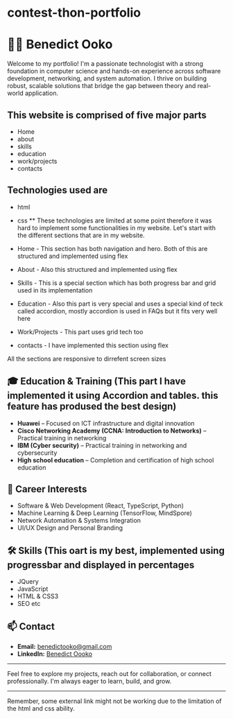 ﻿# contest-thon-portfolio
# 👨‍💻 Benedict Ooko

Welcome to my portfolio! I'm a passionate technologist with a strong foundation in computer science and hands-on experience across software development, networking, and system automation. I thrive on building robust, scalable solutions that bridge the gap between theory and real-world application.
## This website is comprised of five major parts
- Home
- about
- skills
- education
- work/projects
- contacts
## Technologies used are
- html
- css
** These technologies are limited at some point therefore it was hard to implement some functionalities in my website. Let's start with the different sections that are in my website.

- Home - This section has both navigation and hero. Both of this are structured and implemented using flex
- About - Also this structured and implemented using flex
- Skills - This is a special section which has both progress bar and grid used in its implementation
- Education - Also this part is very special and uses a special kind of teck called accordion, mostly accordion is used in FAQs but it fits very well here
- Work/Projects - This part uses grid tech too
- contacts - I have implemented this section using flex

All the sections are responsive to dirrefent screen sizes

## 🎓 Education & Training (This part I have implemented it using Accordion and tables. this feature has prodused the best design)
- **Huawei** – Focused on ICT infrastructure and digital innovation
- **Cisco Networking Academy (CCNA: Introduction to Networks)** – Practical training in networking
- **IBM (Cyber security)** – Practical training in networking and cybersecurity
- **High school education** – Completion and certification of high school education
## 💼 Career Interests 
- Software & Web Development (React, TypeScript, Python)
- Machine Learning & Deep Learning (TensorFlow, MindSpore)
- Network Automation & Systems Integration
- UI/UX Design and Personal Branding

## 🛠️ Skills (This oart is my best, implemented using progressbar and displayed in percentages
- JQuery
- JavaScript
- HTML & CSS3
- SEO 
etc

## 📫 Contact
- **Email:** benedictooko@gmail.com  
- **LinkedIn:** [Benedict Oooko](https://www.linkedin.com/in/john-smith-728859246)

---

Feel free to explore my projects, reach out for collaboration, or connect professionally. I'm always eager to learn, build, and grow.

---
Remember, some external link might not be working due to the limitation of the html and css ability.




